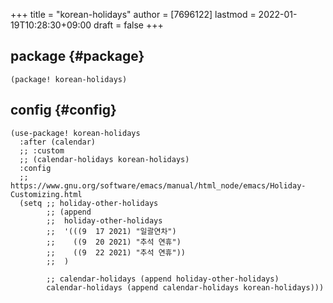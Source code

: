 +++
title = "korean-holidays"
author = [7696122]
lastmod = 2022-01-19T10:28:30+09:00
draft = false
+++

## package {#package}

```elisp
(package! korean-holidays)
```


## config {#config}

```elisp
(use-package! korean-holidays
  :after (calendar)
  ;; :custom
  ;; (calendar-holidays korean-holidays)
  :config
  ;; https://www.gnu.org/software/emacs/manual/html_node/emacs/Holiday-Customizing.html
  (setq ;; holiday-other-holidays
        ;; (append
        ;;  holiday-other-holidays
        ;;  '(((9  17 2021) "일괄연차")
        ;;    ((9  20 2021) "추석 연휴")
        ;;    ((9  22 2021) "추석 연휴"))
        ;;  )

        ;; calendar-holidays (append holiday-other-holidays)
        calendar-holidays (append calendar-holidays korean-holidays)))
```
